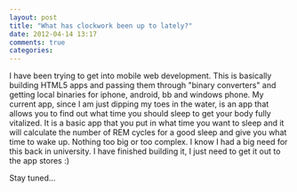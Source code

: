 ```yaml
---
layout: post
title: "What has clockwork been up to lately?"
date: 2012-04-14 13:17
comments: true
categories: 
---
```

<p>I have been trying to get into mobile web development. This is basically building HTML5 apps and passing them through "binary converters" and getting local binaries for iphone, android, bb and windows phone. My current app, since I am just dipping my toes in the water, is an app that allows you to find out what time you should sleep to get your body fully vitalized. It is a basic app that you put in what time you want to sleep and it will calculate the number of REM cycles for a good sleep and give you what time to wake up. Nothing too big or too complex. I know I had a big need for this back in university. I have finished building it, I just need to get it out to the app stores :)</p>
<p>Stay tuned...</p>
